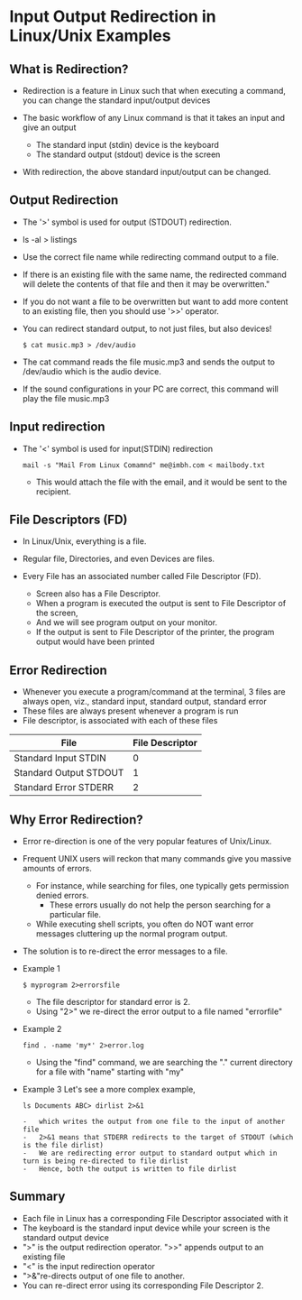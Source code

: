 #	Input Output Redirection in Linux/Unix Examples


##	What is Redirection?

-	Redirection is a feature in Linux such that when executing a command, you can change the standard input/output devices
-	The basic workflow of any Linux command is that it takes an input and give an output

	-	The standard input (stdin) device is the keyboard
	-	The standard output (stdout) device is the screen
	
-	With redirection, the above standard input/output can be changed.

##	Output Redirection

-	The '>' symbol is used for output (STDOUT) redirection.
-	ls -al > listings
-	Use the correct file name while redirecting command output to a file. 
-	If there is an existing file with the same name, the redirected command will delete the contents of that file and then it may be overwritten."	
-	If you do not want a file to be overwritten but want to add more content to an existing file, then you should use '>>' operator.
-	You can redirect standard output, to not just files, but also devices!
	
		$ cat music.mp3 > /dev/audio

-	The cat command reads the file music.mp3 and sends the output to /dev/audio which is the audio device. 
-	If the sound configurations in your PC are correct, this command will play the file music.mp3


##	Input redirection

-	The '<' symbol is used for input(STDIN) redirection
	
		mail -s "Mail From Linux Comamnd" me@imbh.com < mailbody.txt
	
	-	This would attach the file with the email, and it would be sent to the recipient.

	
##	File Descriptors (FD)

-	In Linux/Unix, everything is a file. 
-	Regular file, Directories, and even Devices are files. 
-	Every File has an associated number called File Descriptor (FD).

	
	-	Screen also has a File Descriptor. 
	-	When a program is executed the output is sent to File Descriptor of the screen,
	-	And we will see program output on your monitor. 
	-	If the output is sent to File Descriptor of the printer, the program output would have been printed
	
##	Error Redirection

-	Whenever you execute a program/command at the terminal, 3 files are always open, viz., standard input, standard output, standard error
-	These files are always present whenever a program is run
-	File descriptor, is associated with each of these files


File|	File Descriptor
----|-----------------
Standard Input STDIN |	0
Standard Output STDOUT |	1
Standard Error STDERR |	2


##	Why Error Redirection?

-	Error re-direction is one of the very popular features of Unix/Linux.
-	Frequent UNIX users will reckon that many commands give you massive amounts of errors.

	-	For instance, while searching for files, one typically gets permission denied errors. 
		-	These errors usually do not help the person searching for a particular file.
	-	While executing shell scripts, you often do NOT want error messages cluttering up the normal program output.
	
-	The solution is to re-direct the error messages to a file.
	
-	Example 1

		$ myprogram 2>errorsfile

	-	The file descriptor for standard error is 2.
	-	Using "2>" we re-direct the error output to a file named "errorfile"

-	Example 2

		find . -name 'my*' 2>error.log
	
	-	Using the "find" command, we are searching the "." current directory for a file with "name" starting with "my"

-	Example 3 Let's see a more complex example,

		ls Documents ABC> dirlist 2>&1
	
		-	which writes the output from one file to the input of another file
		-	2>&1 means that STDERR redirects to the target of STDOUT (which is the file dirlist)
		-	We are redirecting error output to standard output which in turn is being re-directed to file dirlist
		-	Hence, both the output is written to file dirlist
		
##	Summary

-	Each file in Linux has a corresponding File Descriptor associated with it
-	The keyboard is the standard input device while your screen is the standard output device
-	">" is the output redirection operator. ">>" appends output to an existing file
-	"<" is the input redirection operator
-	">&"re-directs output of one file to another.
-	You can re-direct error using its corresponding File Descriptor 2.		






	




















































































































